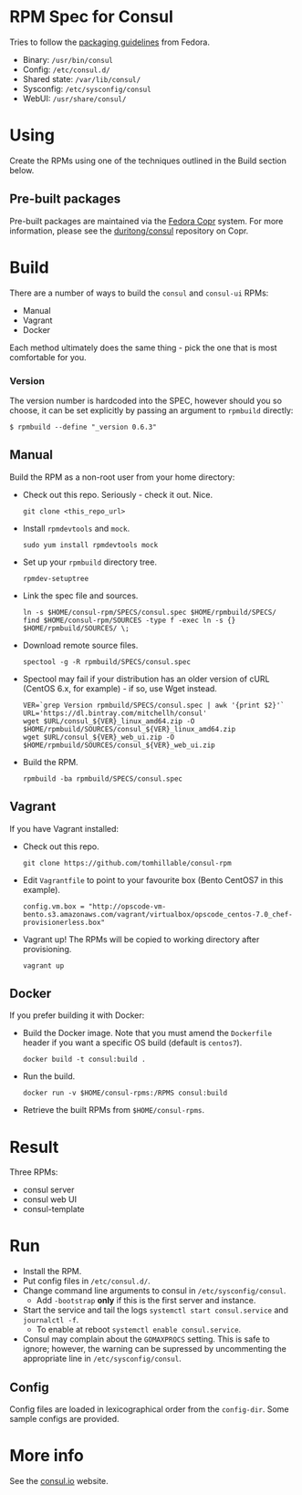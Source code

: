 # RPM Spec for Consul

Tries to follow the [packaging guidelines](https://fedoraproject.org/wiki/Packaging:Guidelines) from Fedora.

* Binary: `/usr/bin/consul`
* Config: `/etc/consul.d/`
* Shared state: `/var/lib/consul/`
* Sysconfig: `/etc/sysconfig/consul`
* WebUI: `/usr/share/consul/`

# Using

Create the RPMs using one of the techniques outlined in the Build section below.

## Pre-built packages

Pre-built packages are maintained via the [Fedora Copr](https://copr.fedoraproject.org/coprs/) system. For more information, please see the [duritong/consul](https://copr.fedoraproject.org/coprs/duritong/consul/) repository on Copr.

# Build

There are a number of ways to build the `consul` and `consul-ui` RPMs:
* Manual
* Vagrant
* Docker

Each method ultimately does the same thing - pick the one that is most comfortable for you.

### Version

The version number is hardcoded into the SPEC, however should you so choose, it can be set explicitly by passing an argument to `rpmbuild` directly:

```
$ rpmbuild --define "_version 0.6.3"
```

## Manual

Build the RPM as a non-root user from your home directory:

* Check out this repo. Seriously - check it out. Nice.
    ```
    git clone <this_repo_url>
    ```

* Install `rpmdevtools` and `mock`.
    ```
    sudo yum install rpmdevtools mock
    ```

* Set up your `rpmbuild` directory tree.
    ```
    rpmdev-setuptree
    ```

* Link the spec file and sources.
    ```
    ln -s $HOME/consul-rpm/SPECS/consul.spec $HOME/rpmbuild/SPECS/
    find $HOME/consul-rpm/SOURCES -type f -exec ln -s {} $HOME/rpmbuild/SOURCES/ \;
    ```

* Download remote source files.
    ```
    spectool -g -R rpmbuild/SPECS/consul.spec
    ```

* Spectool may fail if your distribution has an older version of cURL (CentOS
  6.x, for example) - if so, use Wget instead.
    ```
    VER=`grep Version rpmbuild/SPECS/consul.spec | awk '{print $2}'`
    URL='https://dl.bintray.com/mitchellh/consul'
    wget $URL/consul_${VER}_linux_amd64.zip -O $HOME/rpmbuild/SOURCES/consul_${VER}_linux_amd64.zip
    wget $URL/consul_${VER}_web_ui.zip -O $HOME/rpmbuild/SOURCES/consul_${VER}_web_ui.zip
    ```

* Build the RPM.
    ```
    rpmbuild -ba rpmbuild/SPECS/consul.spec
    ```

## Vagrant

If you have Vagrant installed:

* Check out this repo.
    ```
    git clone https://github.com/tomhillable/consul-rpm
    ```

* Edit `Vagrantfile` to point to your favourite box (Bento CentOS7 in this example).
    ```
    config.vm.box = "http://opscode-vm-bento.s3.amazonaws.com/vagrant/virtualbox/opscode_centos-7.0_chef-provisionerless.box"
    ```

* Vagrant up! The RPMs will be copied to working directory after provisioning.
    ```
    vagrant up
    ```

## Docker

If you prefer building it with Docker:

* Build the Docker image. Note that you must amend the `Dockerfile` header if you want a specific OS build (default is `centos7`).
    ```
    docker build -t consul:build .
    ```

* Run the build.
    ```
    docker run -v $HOME/consul-rpms:/RPMS consul:build
    ```

* Retrieve the built RPMs from `$HOME/consul-rpms`.

# Result

Three RPMs:
- consul server
- consul web UI
- consul-template

# Run

* Install the RPM.
* Put config files in `/etc/consul.d/`.
* Change command line arguments to consul in `/etc/sysconfig/consul`.
  * Add `-bootstrap` **only** if this is the first server and instance.
* Start the service and tail the logs `systemctl start consul.service` and `journalctl -f`.
  * To enable at reboot `systemctl enable consul.service`.
* Consul may complain about the `GOMAXPROCS` setting. This is safe to ignore;
  however, the warning can be supressed by uncommenting the appropriate line in
  `/etc/sysconfig/consul`.

## Config

Config files are loaded in lexicographical order from the `config-dir`. Some
sample configs are provided.

# More info

See the [consul.io](http://www.consul.io) website.
